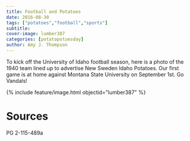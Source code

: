 ```yaml
---
title: Football and Potatoes
date: 2016-08-30
tags: ["potatoes","football","sports"]
subtitle: 
cover-image: lumber387
categories: [potatopotuesday]
author: Amy J. Thompson
---
```


To kick off the University of Idaho football season, here is a photo of the 1940 team lined up to advertise New Sweden Idaho Potatoes. Our first game is at home against Montana State University on September 1st. Go Vandals!

{% include feature/image.html objectid="lumber387" %}

# Sources

PG 2-115-489a
